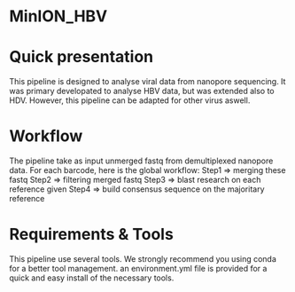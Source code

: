 # MinION_HBV

# Quick presentation

This pipeline is designed to analyse viral data from nanopore sequencing. It was primary developated to analyse HBV data, but was extended also to HDV. However, this pipeline can be adapted for other virus aswell.

# Workflow

The pipeline take as input unmerged fastq from demultiplexed nanopore data.
For each barcode, here is the global workflow:
Step1 => merging these fastq
Step2 => filtering merged fastq
Step3 => blast research on each reference given
Step4 => build consensus sequence on the majoritary reference

# Requirements & Tools

This pipeline use several tools.
We strongly recommend you using conda for a better tool management. an environment.yml file is provided for a quick and easy install of the necessary tools.

